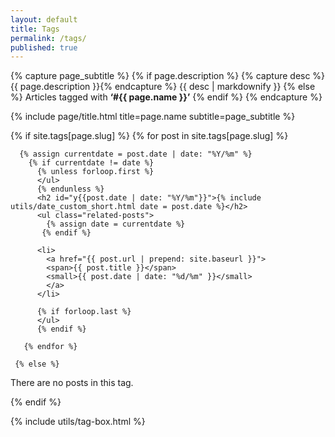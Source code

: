 ```yaml
---
layout: default
title: Tags
permalink: /tags/
published: true
---
```



{% capture page_subtitle %}
{% if page.description %}
  {% capture desc %}{{ page.description }}{% endcapture %}
  {{ desc | markdownify }}
{% else %}
Articles tagged with <strong>‘#{{ page.name }}’</strong>
{% endif %}
{% endcapture %}

{% include page/title.html title=page.name subtitle=page_subtitle %}

{% if site.tags[page.slug] %}
    {% for post in site.tags[page.slug] %}

      {% assign currentdate = post.date | date: "%Y/%m" %}
        {% if currentdate != date %}
          {% unless forloop.first %}
          </ul>
          {% endunless %}
          <h2 id="y{{post.date | date: "%Y/%m"}}">{% include utils/date_custom_short.html date = post.date %}</h2>
          <ul class="related-posts">
            {% assign date = currentdate %}
           {% endif %}

          <li>
            <a href="{{ post.url | prepend: site.baseurl }}">
            <span>{{ post.title }}</span>
            <small>{{ post.date | date: "%d/%m" }}</small>
            </a>
          </li>

          {% if forloop.last %}
          </ul>
          {% endif %}

       {% endfor %}

     {% else %}
   <p>There are no posts in this tag.</p>
{% endif %}

  {% include utils/tag-box.html %}
